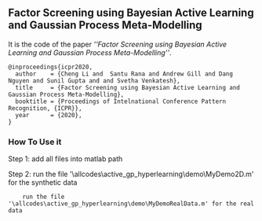 ## Factor Screening using Bayesian Active Learning and Gaussian Process Meta-Modelling

It is the code of the paper _''Factor Screening using Bayesian Active Learning and Gaussian Process Meta-Modelling''_.

```
@inproceedings{icpr2020,
  author    = {Cheng Li and  Santu Rana and Andrew Gill and Dang Nguyen and Sunil Gupta and and Svetha Venkatesh},
  title     = {Factor Screening using Bayesian Active Learning and Gaussian Process Meta-Modelling},
  booktitle = {Proceedings of Intelnational Conference Pattern Recognition, {ICPR}},
  year      = {2020},
}
```

### How To Use it 

Step 1: add all files into matlab path

Step 2: run the file '\allcodes\active_gp_hyperlearning\demo\MyDemo2D.m' for the synthetic data

        run the file '\allcodes\active_gp_hyperlearning\demo\MyDemoRealData.m' for the real data
